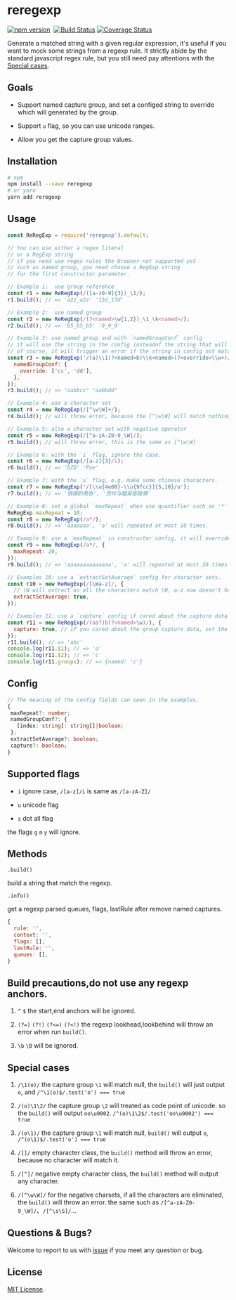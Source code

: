 # reregexp

[![npm version](https://badge.fury.io/js/reregexp.svg)](https://badge.fury.io/js/reregexp)&nbsp;&nbsp;[![Build Status](https://travis-ci.org/suchjs/reregexp.svg?branch=master)](https://travis-ci.org/suchjs/reregexp)
[![Coverage Status](https://coveralls.io/repos/github/suchjs/reregexp/badge.svg?branch=master)](https://coveralls.io/github/suchjs/reregexp?branch=master)

Generate a matched string with a given regular expression, it's useful if you want to mock some strings from a regexp rule. It strictly abide by the standard javascript regex rule, but you still need pay attentions with the [Special cases](#special-cases).

## Goals

- Support named capture group, and set a configed string to override which will generated by the group.

- Support `u` flag, so you can use unicode ranges.

- Allow you get the capture group values.
## Installation

```bash
# npm
npm install --save reregexp
# or yarn
yarn add reregexp
```

## Usage

```javascript
const ReRegExp = require('reregexp').default;

// You can use either a regex literal 
// or a RegExp string
// if you need use regex rules the browser not supported yet
// such as named group, you need choose a RegExp string 
// for the first constructor parameter.   

// Example 1:  use group reference
const r1 = new ReRegExp(/([a-z0-9]{3})_\1/);
r1.build(); // => 'a2z_a2z' '13d_13d'

// Example 2:  use named group
const r2 = new ReRegExp(/(?<named>\w{1,2})_\1_\k<named>/);
r2.build(); // => 'b5_b5_b5' '9_9_9'

// Example 3: use named group and with `namedGroupConf` config 
// it will use the string in the config insteadof the string that will generated by the named group
// of course, it will trigger an error if the string in config not match the rule of named group. 
const r3 = new ReRegExp('/(a)\\1(?<named>b)\\k<named>(?<override>\\w+)/', {
  namedGroupConf: {
    override: ['cc', 'dd'],
  },
});
r3.build(); // => "aabbcc" "aabbdd"

// Example 4: use a character set
const r4 = new ReRegExp(/[^\w\W]+/);
r4.build(); // will throw error, because the [^\w\W] will match nothing.

// Example 5: also a character set with negative operator
const r5 = new ReRegExp(/[^a-zA-Z0-9_\W]/);
r5.build(); // will throw error, this is the same as [^\w\W]

// Example 6: with the `i` flag, ignore the case.
const r6 = new ReRegExp(/[a-z]{3}/i);
r6.build(); // => 'bZD' 'Poe'

// Example 7: with the `u` flag, e.g. make some chinese characters.
const r7 = new ReRegExp('/[\\u{4e00}-\\u{9fcc}]{5,10}/u');
r7.build(); // => '偤豄酌菵呑', '孜垟与醽奚衜踆猠' 

// Example 8: set a global `maxRepeat` when use quantifier such as '*' and '+'.
ReRegExp.maxRepeat = 10;
const r8 = new ReRegExp(/a*/);
r8.build(); // => 'aaaaaaa', 'a' will repeated at most 10 times.

// Example 9: use a `maxRepeat` in constructor config, it will override `maxRepeat` of the global.
const r9 = new ReRegExp(/a*/, {
  maxRepeat: 20,
}); 
r9.build(); // => 'aaaaaaaaaaaaaa', 'a' will repeated at most 20 times

// Examples 10: use a `extractSetAverage` config for character sets.
const r10 = new ReRegExp(/[\Wa-z]/, {
  // \W will extract as all the characters match \W, a-z now doesn't have the same chance as \W 
  extractSetAverage: true, 
});

// Examples 11: use a `capture` config if cared about the capture data
const r11 = new ReRegExp(/(aa?)b(?<named>\w)/), {
  capture: true, // if you cared about the group capture data, set the `capture` config true
});
r11.build(); // => 'abc'
console.log(r11.$1); // => 'a'
console.log(r11.$2); // => 'c'
console.log(r11.groups); // => {named: 'c'}
```

## Config

```typescript
// The meaning of the config fields can seen in the examples.
{
 maxRepeat?: number;
 namedGroupConf?: {
   [index: string]: string[]|boolean;
 };
 extractSetAverage?: boolean;
 capture?: boolean;
}
```

## Supported flags

- `i` ignore case, `/[a-z]/i` is same as `/[a-zA-Z]/`

- `u` unicode flag

- `s` dot all flag

the flags `g` `m` `y` will ignore.

## Methods

`.build()`

build a string that match the regexp.

`.info()`

get a regexp parsed queues, flags, lastRule after remove named captures.

```javascript
{
  rule: '',
  context: '',
  flags: [],
  lastRule: '',
  queues: [],
}
```

## Build precautions,do not use any regexp anchors.

1. `^` `$` the start,end anchors will be ignored.
   
2. `(?=)` `(?!)` `(?<=)` `(?<!)` the regexp lookhead,lookbehind will throw an error when run `build()`.

3. `\b` `\B` will be ignored.

## Special cases

1. `/\1(o)/` the capture group `\1` will match null, the `build()` will just output `o`, and `/^\1(o)$/.test('o') === true`

2. `/(o)\1\2/` the capture group `\2` will treated as code point of unicode. so the `build()` will output `oo\u0002`. `/^(o)\1\2$/.test('oo\u0002') === true`

3. `/(o\1)/` the capture group `\1` will match null, `build()` will output `o`, `/^(o\1)$/.test('o') === true`

4. `/[]/` empty character class, the `build()` method will throw an error, because no character will match it.

5. `/[^]/` negative empty character class, the `build()` method will output any character.

6. `/[^\w\W]/` for the negative charsets, if all the characters are eliminated, the `build()` will throw an error. the same such as `/[^a-zA-Z0-9_\W]/`、`/[^\s\S]/`...


## Questions & Bugs?

Welcome to report to us with [issue](https://github.com/suchjs/reregexp/issues) if you meet any question or bug. 

## License

[MIT License](./LICENSE).
